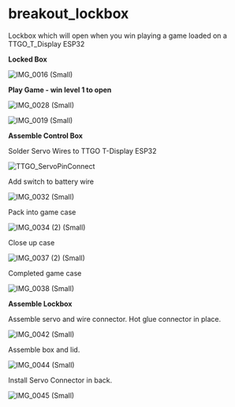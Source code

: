 # breakout_lockbox
Lockbox which will open when you win playing a game loaded on a TTGO_T_Display ESP32

**Locked Box**

![IMG_0016 (Small)](https://user-images.githubusercontent.com/31633408/148635948-b66b3348-81f6-4862-84bb-fde67f2ce687.JPG)

**Play Game - win level 1 to open**

![IMG_0028 (Small)](https://user-images.githubusercontent.com/31633408/148669408-a870b73a-71be-4c1f-893e-e46b4ec74aa1.JPG)

![IMG_0019 (Small)](https://user-images.githubusercontent.com/31633408/148636064-fe041924-e615-4ed7-a16b-cbffececc52a.JPG)

**Assemble Control Box**

Solder Servo Wires to TTGO T-Display ESP32

![TTGO_ServoPinConnect](https://user-images.githubusercontent.com/31633408/148669277-134af3f2-11be-4213-8575-100b4dfcf5f7.jpg)

Add switch to battery wire

![IMG_0032 (Small)](https://user-images.githubusercontent.com/31633408/148670230-7b1e0a82-2239-4194-abd9-619c5afd190e.JPG)

Pack into game case

![IMG_0034 (2) (Small)](https://user-images.githubusercontent.com/31633408/148670354-b5c4759e-69de-4962-90b6-6cd70ce64744.JPG)

Close up case

![IMG_0037 (2) (Small)](https://user-images.githubusercontent.com/31633408/148670440-c62eda9e-bd54-4180-bef2-4df3ff5f2fd1.JPG)

Completed game case

![IMG_0038 (Small)](https://user-images.githubusercontent.com/31633408/148670472-34a55f00-03e8-47be-81d3-4dbb7377b728.JPG)

**Assemble Lockbox**

Assemble servo and wire connector.  Hot glue connector in place.

![IMG_0042 (Small)](https://user-images.githubusercontent.com/31633408/148670512-ff845567-e154-49a7-9450-fc254eb5a1a7.JPG)

Assemble box and lid.

![IMG_0044 (Small)](https://user-images.githubusercontent.com/31633408/148670584-463e6c2e-a143-48b0-8ba9-7add192a4160.JPG)

Install Servo Connector in back.

![IMG_0045 (Small)](https://user-images.githubusercontent.com/31633408/148670637-756b203d-2501-48a5-b13c-68d7d2071b3e.JPG)


